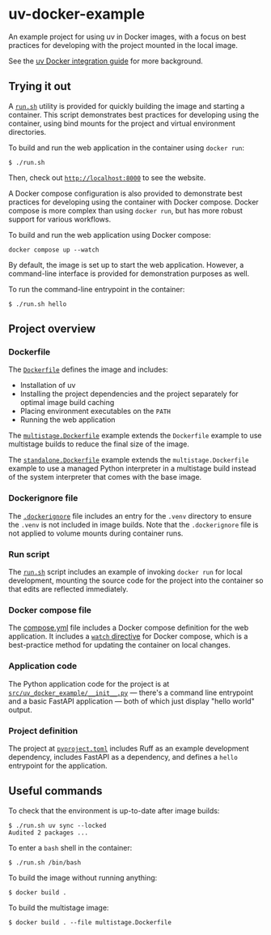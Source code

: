 # uv-docker-example

An example project for using uv in Docker images, with a focus on best practices for developing with
the project mounted in the local image.

See the [uv Docker integration guide](https://docs.astral.sh/uv/guides/integration/docker/) for more
background.

## Trying it out

A [`run.sh`](./run.sh) utility is provided for quickly building the image and starting a container.
This script demonstrates best practices for developing using the container, using bind mounts for
the project and virtual environment directories.

To build and run the web application in the container using `docker run`:

```console
$ ./run.sh
```

Then, check out [`http://localhost:8000`](http://localhost:8000) to see the website.

A Docker compose configuration is also provided to demonstrate best practices for developing using
the container with Docker compose. Docker compose is more complex than using `docker run`, but has
more robust support for various workflows.

To build and run the web application using Docker compose:

```
docker compose up --watch
```

By default, the image is set up to start the web application. However, a command-line interface is
provided for demonstration purposes as well.

To run the command-line entrypoint in the container:

```console
$ ./run.sh hello
```

## Project overview

### Dockerfile

The [`Dockerfile`](./Dockerfile) defines the image and includes:

- Installation of uv
- Installing the project dependencies and the project separately for optimal image build caching
- Placing environment executables on the `PATH`
- Running the web application

The [`multistage.Dockerfile`](./multistage.Dockerfile) example extends the `Dockerfile` example to
use multistage builds to reduce the final size of the image.

The [`standalone.Dockerfile`](./standalone.Dockerfile) example extends the `multistage.Dockerfile`
example to use a managed Python interpreter in a multistage build instead of the system interpreter
that comes with the base image.

### Dockerignore file

The [`.dockerignore`](./.dockerignore) file includes an entry for the `.venv` directory to ensure the
`.venv` is not included in image builds. Note that the `.dockerignore` file is not applied to volume
mounts during container runs.

### Run script

The [`run.sh`](./run.sh) script includes an example of invoking `docker run` for local development,
mounting the source code for the project into the container so that edits are reflected immediately.

### Docker compose file

The [compose.yml](./compose.yml) file includes a Docker compose definition for the web application.
It includes a [`watch`
directive](https://docs.docker.com/compose/file-watch/#compose-watch-versus-bind-mounts) for Docker
compose, which is a best-practice method for updating the container on local changes.

### Application code

The Python application code for the project is at
[`src/uv_docker_example/__init__.py`](./src/uv_docker_example/__init__.py) — there's a command line
entrypoint and a basic FastAPI application — both of which just display "hello world" output.

### Project definition

The project at [`pyproject.toml`](./pyproject.toml) includes Ruff as an example development
dependency, includes FastAPI as a dependency, and defines a `hello` entrypoint for the application.

## Useful commands

To check that the environment is up-to-date after image builds:

```console
$ ./run.sh uv sync --locked
Audited 2 packages ...
```

To enter a `bash` shell in the container:

```console
$ ./run.sh /bin/bash
```

To build the image without running anything:

```console
$ docker build .
```

To build the multistage image:

```console
$ docker build . --file multistage.Dockerfile
```
